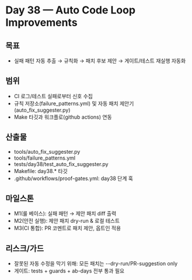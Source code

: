 # Day 38 — Auto Code Loop Improvements

## 목표
- 실패 패턴 자동 추출 → 규칙화 → 패치 후보 제안 → 게이트/테스트 재실행 자동화

## 범위
- CI 로그/테스트 실패로부터 신호 수집
- 규칙 저장소(failure_patterns.yml) 및 자동 패치 제안기(auto_fix_suggester.py)
- Make 타깃과 워크플로(github actions) 연동

## 산출물
- tools/auto_fix_suggester.py
- tools/failure_patterns.yml
- tests/day38/test_auto_fix_suggester.py
- Makefile: day38.* 타깃
- .github/workflows/proof-gates.yml: day38 단계 훅

## 마일스톤
- M1(룰 베이스): 실패 패턴 → 제안 패치 diff 출력
- M2(안전 실행): 제안 패치 dry-run & 로컬 테스트
- M3(CI 통합): PR 코멘트로 패치 제안, 옵트인 적용

## 리스크/가드
- 잘못된 자동 수정을 막기 위해: 모든 패치는 --dry-run/PR-suggestion only
- 게이트: tests + guards + ab-days 전부 통과 필요
